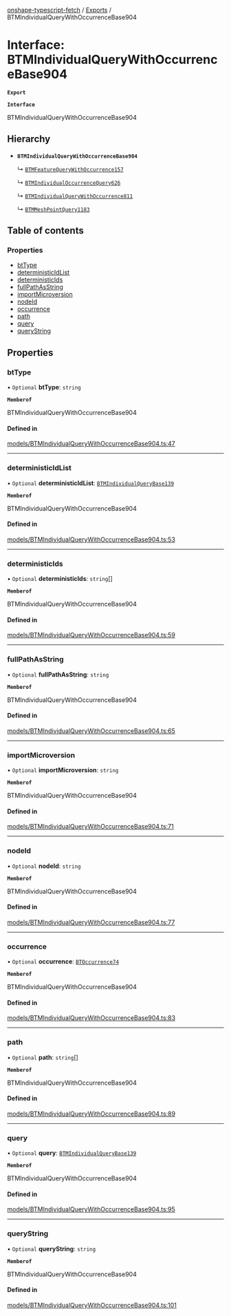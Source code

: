 [onshape-typescript-fetch](../README.md) / [Exports](../modules.md) / BTMIndividualQueryWithOccurrenceBase904

# Interface: BTMIndividualQueryWithOccurrenceBase904

**`Export`**

**`Interface`**

BTMIndividualQueryWithOccurrenceBase904

## Hierarchy

- **`BTMIndividualQueryWithOccurrenceBase904`**

  ↳ [`BTMFeatureQueryWithOccurrence157`](BTMFeatureQueryWithOccurrence157.md)

  ↳ [`BTMIndividualOccurrenceQuery626`](BTMIndividualOccurrenceQuery626.md)

  ↳ [`BTMIndividualQueryWithOccurrence811`](BTMIndividualQueryWithOccurrence811.md)

  ↳ [`BTMMeshPointQuery1183`](BTMMeshPointQuery1183.md)

## Table of contents

### Properties

- [btType](BTMIndividualQueryWithOccurrenceBase904.md#bttype)
- [deterministicIdList](BTMIndividualQueryWithOccurrenceBase904.md#deterministicidlist)
- [deterministicIds](BTMIndividualQueryWithOccurrenceBase904.md#deterministicids)
- [fullPathAsString](BTMIndividualQueryWithOccurrenceBase904.md#fullpathasstring)
- [importMicroversion](BTMIndividualQueryWithOccurrenceBase904.md#importmicroversion)
- [nodeId](BTMIndividualQueryWithOccurrenceBase904.md#nodeid)
- [occurrence](BTMIndividualQueryWithOccurrenceBase904.md#occurrence)
- [path](BTMIndividualQueryWithOccurrenceBase904.md#path)
- [query](BTMIndividualQueryWithOccurrenceBase904.md#query)
- [queryString](BTMIndividualQueryWithOccurrenceBase904.md#querystring)

## Properties

### btType

• `Optional` **btType**: `string`

**`Memberof`**

BTMIndividualQueryWithOccurrenceBase904

#### Defined in

[models/BTMIndividualQueryWithOccurrenceBase904.ts:47](https://github.com/toebes/onshape-typescript-fetch/blob/3e11ae1/models/BTMIndividualQueryWithOccurrenceBase904.ts#L47)

___

### deterministicIdList

• `Optional` **deterministicIdList**: [`BTMIndividualQueryBase139`](BTMIndividualQueryBase139.md)

**`Memberof`**

BTMIndividualQueryWithOccurrenceBase904

#### Defined in

[models/BTMIndividualQueryWithOccurrenceBase904.ts:53](https://github.com/toebes/onshape-typescript-fetch/blob/3e11ae1/models/BTMIndividualQueryWithOccurrenceBase904.ts#L53)

___

### deterministicIds

• `Optional` **deterministicIds**: `string`[]

**`Memberof`**

BTMIndividualQueryWithOccurrenceBase904

#### Defined in

[models/BTMIndividualQueryWithOccurrenceBase904.ts:59](https://github.com/toebes/onshape-typescript-fetch/blob/3e11ae1/models/BTMIndividualQueryWithOccurrenceBase904.ts#L59)

___

### fullPathAsString

• `Optional` **fullPathAsString**: `string`

**`Memberof`**

BTMIndividualQueryWithOccurrenceBase904

#### Defined in

[models/BTMIndividualQueryWithOccurrenceBase904.ts:65](https://github.com/toebes/onshape-typescript-fetch/blob/3e11ae1/models/BTMIndividualQueryWithOccurrenceBase904.ts#L65)

___

### importMicroversion

• `Optional` **importMicroversion**: `string`

**`Memberof`**

BTMIndividualQueryWithOccurrenceBase904

#### Defined in

[models/BTMIndividualQueryWithOccurrenceBase904.ts:71](https://github.com/toebes/onshape-typescript-fetch/blob/3e11ae1/models/BTMIndividualQueryWithOccurrenceBase904.ts#L71)

___

### nodeId

• `Optional` **nodeId**: `string`

**`Memberof`**

BTMIndividualQueryWithOccurrenceBase904

#### Defined in

[models/BTMIndividualQueryWithOccurrenceBase904.ts:77](https://github.com/toebes/onshape-typescript-fetch/blob/3e11ae1/models/BTMIndividualQueryWithOccurrenceBase904.ts#L77)

___

### occurrence

• `Optional` **occurrence**: [`BTOccurrence74`](BTOccurrence74.md)

**`Memberof`**

BTMIndividualQueryWithOccurrenceBase904

#### Defined in

[models/BTMIndividualQueryWithOccurrenceBase904.ts:83](https://github.com/toebes/onshape-typescript-fetch/blob/3e11ae1/models/BTMIndividualQueryWithOccurrenceBase904.ts#L83)

___

### path

• `Optional` **path**: `string`[]

**`Memberof`**

BTMIndividualQueryWithOccurrenceBase904

#### Defined in

[models/BTMIndividualQueryWithOccurrenceBase904.ts:89](https://github.com/toebes/onshape-typescript-fetch/blob/3e11ae1/models/BTMIndividualQueryWithOccurrenceBase904.ts#L89)

___

### query

• `Optional` **query**: [`BTMIndividualQueryBase139`](BTMIndividualQueryBase139.md)

**`Memberof`**

BTMIndividualQueryWithOccurrenceBase904

#### Defined in

[models/BTMIndividualQueryWithOccurrenceBase904.ts:95](https://github.com/toebes/onshape-typescript-fetch/blob/3e11ae1/models/BTMIndividualQueryWithOccurrenceBase904.ts#L95)

___

### queryString

• `Optional` **queryString**: `string`

**`Memberof`**

BTMIndividualQueryWithOccurrenceBase904

#### Defined in

[models/BTMIndividualQueryWithOccurrenceBase904.ts:101](https://github.com/toebes/onshape-typescript-fetch/blob/3e11ae1/models/BTMIndividualQueryWithOccurrenceBase904.ts#L101)
